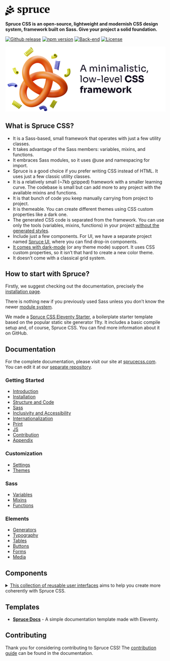 <p>
  <a href="https://sprucecss.com/">
    <br>
    <picture>
        <source media="(prefers-color-scheme: light)" srcset="./.github/spruce-logo-dark.svg">
        <source media="(prefers-color-scheme: dark)" srcset="./.github/spruce-logo-light.svg">
        <img alt="Spruce CSS" width="140" src="./.github/spruce-logo-dark.svg">
      </picture>
    </a>
    <br>
</p>

**Spruce CSS is an open-source, lightweight and modernish CSS design system, framework built on Sass. Give your project a solid foundation.**

[![Github release](https://img.shields.io/github/v/release/conedevelopment/sprucecss?color=2350f6&logo=github&logoColor=white&style=for-the-badge)](https://github.com/conedevelopment/sprucecss/releases/latest)
[![npm version](https://img.shields.io/npm/v/sprucecss?color=2350f6&style=for-the-badge)](https://www.npmjs.com/package/sprucecss)
[![Back-end](https://img.shields.io/github/actions/workflow/status/conedevelopment/sprucecss/test.yml?branch=main&logo=github&style=for-the-badge&label=Test)](https://github.com/conedevelopment/sprucecss/actions/workflows/test.yml)
[![License](https://img.shields.io/badge/license-MIT-2350f6?style=for-the-badge)](https://github.com/conedevelopment/sprucecss/blob/main/LICENSE)

<img src="./.github/thumbnail-3.png" alt="The Spruce CSS logo, a minimalistic, low-level CSS framework caption and an abstract 3D illustration.">

## What is Spruce CSS?

- It is a Sass-based, small framework that operates with just a few utility classes.
- It takes advantage of the Sass members: variables, mixins, and functions.
- It embraces Sass modules, so it uses @use and namespacing for import.
- Spruce is a good choice if you prefer writing CSS instead of HTML. It uses just a few classic utility classes.
- It is a relatively small (~7kb gzipped) framework with a smaller learning curve. The codebase is small but can add more to any project with the available mixins and functions.
- It is that bunch of code you keep manually carrying from project to project.
- It is themeable. You can create different themes using CSS custom properties like a dark one.
- The generated CSS code is separated from the framework. You can use only the tools (variables, mixins, functions) in your project [without the generated styles](https://sprucecss.com/docs/elements/generators).
- Include just a few components. For UI, we have a separate project named [Spruce UI](/ui/getting-started/introduction), where you can find drop-in components.
- [It comes with dark-mode](https://sprucecss.com/docs/customization/themes) (or any theme mode) support. It uses CSS custom properties, so it isn’t that hard to create a new color theme.
- It doesn’t come with a classical grid system.

## How to start with Spruce?

Firstly, we suggest checking out the documentation, precisely the [installation page](https://sprucecss.com/docs/getting-started/installation).

There is nothing new if you previously used Sass unless you don’t know the newer [module system](https://sass-lang.com/blog/the-module-system-is-launched).

We made a [Spruce CSS Eleventy Starter](https://github.com/conedevelopment/sprucecss-eleventy-starter), a boilerplate starter template based on the popular static site generator 11ty. It includes a basic compile setup and, of course, Spruce CSS. You can find more information about it on GitHub.

## Documentation

For the complete documentation, please visit our site at [sprucecss.com](https://sprucecss.com). You can edit it at our [separate repository](https://github.com/conedevelopment/sprucecss-site).

### Getting Started

- [Introduction](https://sprucecss.com/docs/getting-started/introduction)
- [Installation](https://sprucecss.com/docs/getting-started/installation)
- [Structure and Code](https://sprucecss.com/docs/getting-started/structure-and-code)
- [Sass](https://sprucecss.com/docs/getting-started/sass)
- [Inclusivity and Accessibility](https://sprucecss.com/docs/getting-started/accessibility)
- [Internationalization](https://sprucecss.com/docs/getting-started/internationalization)
- [Print](https://sprucecss.com/docs/getting-started/print)
- [JS](https://sprucecss.com/docs/getting-started/js)
- [Contribution](https://sprucecss.com/docs/getting-started/contribution)
- [Appendix](https://sprucecss.com/docs/getting-started/appendix)

### Customization
- [Settings](https://sprucecss.com/docs/customization/settings)
- [Themes](https://sprucecss.com/docs/customization/themes)

### Sass
- [Variables](https://sprucecss.com/docs/sass/variables)
- [Mixins](https://sprucecss.com/docs/sass/mixins)
- [Functions](https://sprucecss.com/docs/sass/functions)

### Elements
- [Generators](https://sprucecss.com/docs/elements/generators)
- [Typography](https://sprucecss.com/docs/elements/typography)
- [Tables](https://sprucecss.com/docs/elements/tables)
- [Buttons](https://sprucecss.com/docs/elements/buttons)
- [Forms](https://sprucecss.com/docs/elements/forms)
- [Media](https://sprucecss.com/docs/elements/media)

## Components

<details>
  <summary>
    <a href="https://sprucecss.com/ui/getting-started/introduction">This collection of reusable user interfaces</a> aims to help you create more coherently with Spruce CSS.
  </summary>

  ### Components

  - [Accordion Card](https://sprucecss.com/ui/component/accordion-card)
  - [Accordion List](https://sprucecss.com/ui/component/accordion-list)
  - [Alert](https://sprucecss.com/ui/component/alert)
  - [Auth Form](https://sprucecss.com/ui/component/auth-form)
  - [Breadcrumb List](https://sprucecss.com/ui/component/breadcrumb-list)
  - [Container](https://sprucecss.com/ui/component/container)
  - [Cookie Consent](https://sprucecss.com/ui/component/cookie-consent)
  - [Invoice](https://sprucecss.com/ui/component/invoice)
  - [Pagination](https://sprucecss.com/ui/component/pagination)
  - [Post Author](https://sprucecss.com/ui/component/post-author)
  - [Post Card](https://sprucecss.com/ui/component/post-card)
  - [Preloader](https://sprucecss.com/ui/component/preloader)
  - [Site Navigation](https://sprucecss.com/ui/component/site-navigation)
  - [Skip Link](https://sprucecss.com/ui/component/skip-link)
  - [Theme Switcher](https://sprucecss.com/ui/component/theme-switcher)

  ### Sections

  - [Feature](https://sprucecss.com/ui/section/feature)
  - [Gallery](https://sprucecss.com/ui/section/gallery)
  - [Post Content](https://sprucecss.com/ui/section/post-content)
  - [Post Heading](https://sprucecss.com/ui/section/post-heading)
  - [Post List](https://sprucecss.com/ui/section/post-list)
  - [Site Footer](https://sprucecss.com/ui/section/site-footer)
  - [Site Header](https://sprucecss.com/ui/section/site-header)

  ### Pages

  - [Auth](https://sprucecss.com/ui/page/auth)
  - [Post](https://sprucecss.com/ui/page/post)
</details>

## Templates

  - **[Spruce Docs](https://github.com/conedevelopment/sprucecss-eleventy-documentation-template)** - A simple documentation template made with Eleventy.

## Contributing

Thank you for considering contributing to Spruce CSS! The [contribution guide](https://sprucecss.com/docs/getting-started/contribution/) can be found in the documentation.
